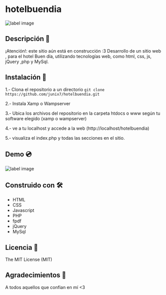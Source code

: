 # hotelbuendia

![label image](https://img.shields.io/badge/status-in%20progress-yellow)

## Descripción 📝️

¡Atención!: este sitio aún está en construcción :3
Desarrollo de un sitio web , para el hotel Buen día, utilizando tecnologías web, como html, css, js, jQuery ,php y MySql.

## Instalación 🔧️

1.- Clona el repositorio a un directorio
```git clone https://github.com/junix7/hotelbuendia.git ```

2.- Instala Xamp o Wampserver

3.- Ubica los archivos del repositorio en la carpeta htdocs o www según tu software elegido (xamp o wampserver)

4.- ve a tu localhost y accede a la web (http://localhost/hotelbuendia)

5.- visualiza el index.php y todas las secciones en el sitio.

## Demo 💿️
![label image](https://github.com/junix7/hotelbuendia/blob/master/images/preview.png)



## Construido con 🛠️
- HTML
- CSS
- Javascript
- PHP
- fpdf
- jQuery
- MySql

## Licencia 📃️

The MIT License (MIT)

## Agradecimientos 🎁️

A todos aquellos que confian en mí <3


